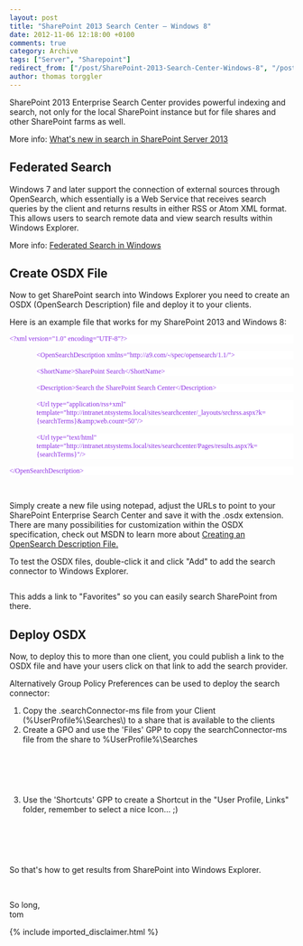 ```yaml
---
layout: post
title: "SharePoint 2013 Search Center – Windows 8"
date: 2012-11-06 12:18:00 +0100
comments: true
category: Archive
tags: ["Server", "Sharepoint"]
redirect_from: ["/post/SharePoint-2013-Search-Center-Windows-8", "/post/sharepoint-2013-search-center-windows-8"]
author: thomas torggler
---
```

<!-- more -->
<p>SharePoint 2013 Enterprise Search Center provides powerful indexing and search, not only for the local SharePoint instance but for file shares and other SharePoint farms as well.</p>
<p>More info: <a href="http://technet.microsoft.com/en-us/library/ee667266(v=office.15)">What's new in search in SharePoint Server 2013</a></p>
<h2>Federated Search</h2>
<p>Windows 7 and later support the connection of external sources through OpenSearch, which essentially is a Web Service that receives search queries by the client and returns results in either RSS or Atom XML format. This allows users to search remote data and view search results within Windows Explorer.</p>
<p>More info: <a href="http://msdn.microsoft.com/en-us/library/dd742958(v=VS.85).aspx">Federated Search in Windows</a></p>
<h2>Create OSDX File</h2>
<p>Now to get SharePoint search into Windows Explorer you need to create an OSDX (OpenSearch Description) file and deploy it to your clients.</p>
<p>Here is an example file that works for my SharePoint 2013 and Windows 8:</p>
<p style="background: white;"><span style="color: blueviolet; font-family: Lucida Console; font-size: 9pt;">&lt;?xml version="1.0" encoding="UTF-8"?&gt; </span></p>
<p style="background: white; margin-left: 36pt;"><span style="color: blueviolet; font-family: Lucida Console; font-size: 9pt;">&lt;OpenSearchDescription xmlns="http://a9.com/-/spec/opensearch/1.1/"&gt; </span></p>
<p style="background: white; margin-left: 36pt;"><span style="color: blueviolet; font-family: Lucida Console; font-size: 9pt;">&lt;ShortName&gt;SharePoint Search&lt;/ShortName&gt; </span></p>
<p style="background: white; margin-left: 36pt;"><span style="color: blueviolet; font-family: Lucida Console; font-size: 9pt;">&lt;Description&gt;Search the SharePoint Search Center&lt;/Description&gt; </span></p>
<p style="background: white; margin-left: 36pt;"><span style="color: blueviolet; font-family: Lucida Console; font-size: 9pt;">&lt;Url type="application/rss+xml" template="http://intranet.ntsystems.local/sites/searchcenter/_layouts/srchrss.aspx?k={searchTerms}&amp;amp;web.count=50"/&gt; </span></p>
<p style="background: white; margin-left: 36pt;"><span style="color: blueviolet; font-family: Lucida Console; font-size: 9pt;">&lt;Url type="text/html" template="http://intranet.ntsystems.local/sites/searchcenter/Pages/results.aspx?k={searchTerms}"/&gt; </span></p>
<p style="background: white;"><span style="color: blueviolet; font-family: Lucida Console; font-size: 9pt;">&lt;/OpenSearchDescription&gt; </span></p>
<p>&nbsp;</p>
<p>Simply create a new file using notepad, adjust the URLs to point to your SharePoint Enterprise Search Center and save it with the .osdx extension.<br />There are many possibilities for customization within the OSDX specification, check out MSDN to learn more about <a href="http://msdn.microsoft.com/en-us/library/dd742951(v=VS.85).aspx">Creating an OpenSearch Description File.</a></p>
<p>To test the OSDX files, double-click it and click "Add" to add the search connector to Windows Explorer.</p>
<p><img src="/assets/archive/110612_1126_SharePoint21.png" alt="" /></p>
<p>This adds a link to "Favorites" so you can easily search SharePoint from there.</p>
<h2>Deploy OSDX</h2>
<p>Now, to deploy this to more than one client, you could publish a link to the OSDX file and have your users click on that link to add the search provider.</p>
<p>Alternatively Group Policy Preferences can be used to deploy the search connector:</p>
<ol>
<li>Copy the .searchConnector-ms file from your Client (%UserProfile%\Searches\) to a share that is available to the clients</li>
<li>
<div>Create a GPO and use the 'Files' GPP to copy the searchConnector-ms file from the share to %UserProfile%\Searches</div>
<p>&nbsp;</p>
<p><img src="/assets/archive/110612_1126_SharePoint22.png" alt="" /></p>
<p>&nbsp;</p>
</li>
<li>
<div>Use the 'Shortcuts' GPP to create a Shortcut in the "User Profile, Links" folder, remember to select a nice Icon&hellip; ;)</div>
<p>&nbsp;</p>
<p><img src="/assets/archive/110612_1126_SharePoint23.png" alt="" /></p>
<p>&nbsp;</p>
</li>
</ol>
<p>So that's how to get results from SharePoint into Windows Explorer.</p>
<p>&nbsp;</p>
<p>So long, <br />tom</p>
{% include imported_disclaimer.html %}
